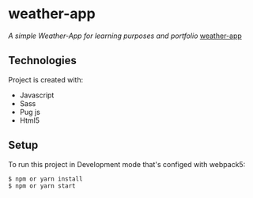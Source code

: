 # weather-app
_A simple Weather-App for learning purposes and portfolio_
[weather-app](weather-joya.netlify.app)
## Technologies
Project is created with:
* Javascript
* Sass
* Pug js
* Html5	
## Setup
To run this project in Development mode that's configed with webpack5:

```
$ npm or yarn install
$ npm or yarn start
